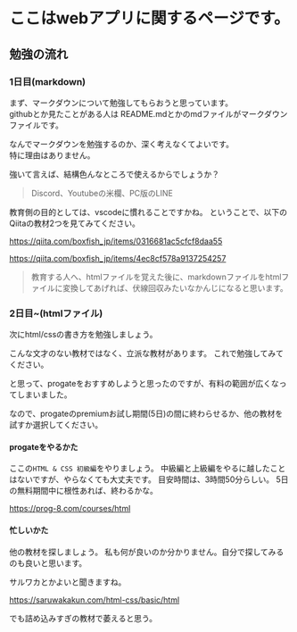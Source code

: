 # ここはwebアプリに関するページです。

## 勉強の流れ

### 1日目(markdown)
まず、マークダウンについて勉強してもらおうと思っています。  
githubとか見たことがある人は README.mdとかのmdファイルがマークダウンファイルです。  

なんでマークダウンを勉強するのか、深く考えなくてよいです。  
特に理由はありません。  

強いて言えば、結構色んなところで使えるからでしょうか？  
> Discord、Youtubeの米欄、PC版のLINE  

教育側の目的としては、vscodeに慣れることですかね。
ということで、以下のQiitaの教材2つを見てみてください。

https://qiita.com/boxfish_jp/items/0316681ac5cfcf8daa55

https://qiita.com/boxfish_jp/items/4ec8cf578a9137254257

> 教育する人へ、htmlファイルを覚えた後に、markdownファイルをhtmlファイルに変換してあげれば、伏線回収みたいなかんじになると思います。

### 2日目~(htmlファイル)
次にhtml/cssの書き方を勉強しましょう。

こんな文才のない教材ではなく、立派な教材があります。
これで勉強してみてください。

と思って、progateをおすすめしようと思ったのですが、有料の範囲が広くなってしまいました。

なので、progateのpremiumお試し期間(5日)の間に終わらせるか、他の教材を試すか選択してください。

#### progateをやるかた
ここの`HTML & CSS 初級編`をやりましょう。
中級編と上級編をやるに越したことはないですが、やらなくても大丈夫です。
目安時間は、3時間50分らしい。
5日の無料期間中に根性あれば、終わるかな。

https://prog-8.com/courses/html

#### 忙しいかた
他の教材を探しましょう。
私も何が良いのか分かりません。自分で探してみるのも良いと思います。

サルワカとかよいと聞きますね。

https://saruwakakun.com/html-css/basic/html

でも詰め込みすぎの教材で萎えると思う。
